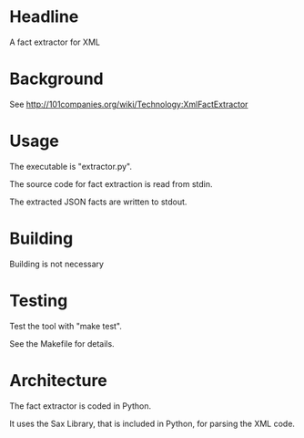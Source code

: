 # Headline

A fact extractor for XML

# Background

See http://101companies.org/wiki/Technology:XmlFactExtractor

# Usage

The executable is "extractor.py".

The source code for fact extraction is read from stdin.

The extracted JSON facts are written to stdout.

# Building

Building is not necessary

# Testing

Test the tool with "make test".

See the Makefile for details.


# Architecture

The fact extractor is coded in Python. 

It uses the Sax Library, that is included in Python, for parsing the XML code.
